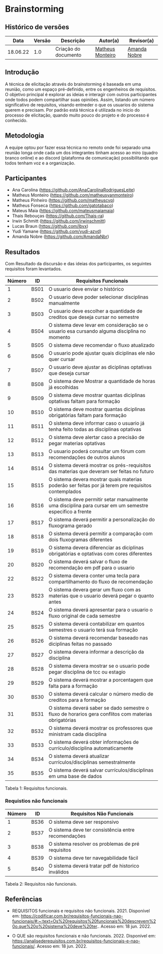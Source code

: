 # Brainstorming

## Histórico de versões
| Data       | Versão | Descrição            | Autor(a)                                     | Revisor(a)                                    |
| ---------- | ------ | -------------------- | -------------------------------------------- | --------------------------------------------- |
| 18.06.22   | 1.0   | Criação do documento | [Matheus Monteiro](https://github.com/matheusyanmonteiro) | [Amanda Nobre](https://github.com/AmandaNbr)|

## Introdução

A técnica de elicitação através do brainstorming é baseada em uma reunião, como um espaço pré-definido, entre os engenheiros de requisitos. O objetivo principal é explorar as ideias e interagir com outros participantes onde todos podem compartilhar suas opiniões. Assim, listando um número significativo de requisitos, visando entneder o que os usuarios do sistema querem e precisam. Por padrão está técnica é utilizada no inicio do processo de elicitação, quando muito pouco do projeto e do processo é conhecido. 

## Metodologia

A equipe optou por fazer essa técnica no remoto onde foi separado uma reunião longa onde cada um dos integrantes tinham acesso ao miro (quadro branco online) e ao discord (plataforma de comunicação) possibilitando que todos tenham voz e a organização.


## Participantes

- Ana Carolina (https://github.com/AnaCarolinaRodriguesLeite)
- Matheus Monteiro (https://github.com/matheusyanmonteiro)
- Matheus Pinheiro (https://github.com/matheuscvp)
- Matheus Fonseca (https://github.com/gatotabaco)
- Mateus Maia (https://github.com/mateusmaiamaia)
- Thais Rebouças (https://github.com/Thais-ra)
- Irwin Schmitt (https://github.com/irwinschmitt)
- Lucas Braun (https://github.com/lbvx)
- Yudi Yamane (https://github.com/yudi-azvd)
- Amanda Nobre (https://github.com/AmandaNbr)


## Resultados

Com Resultado da discursão e das ideias dos participantes, os seguintes requisitos foram levantados. 

| Número | ID    |                                        Requisitos Funcionais                                        | 
| ---------- | ------ | ---------------------------------------------------------------------------------------------------- |
|   1    | BS01 |  O usuario deve enviar o histórico                                        |
|   2    | BS02 |  O usuario deve poder selecionar disciplinas manualmente                  |
|   3    | BS03 |  O usuario deve escolher a quantidade de creditos que deseja cursar no semestre               |
|   4    | BS04 |  O sistema deve levar em consideração se o usuario esa cursando alguma disciplina no momento         |
|   5    | BS05 |  O sistema deve recomendar o fluxo atualizado                                             |
|   6    | BS06 |  O usuario pode ajustar quais diciplinas ele não quer cursar                                       |
|   7    | BS07 |  O usuario deve ajustar as diciplinas optativas que deseja cursar                                 |
|   8    | BS08 |  O sistema deve Mostrar a quantidade de horas já escolhidas                                      |
|   9   | BS09 |  O sistema deve mostrar quantas diciplinas optativas faltam para formação                    |
|   10   | BS10 |  O sistema deve mostrar quantas diciplinas obrigatórias faltam para formação                 |
|   11   | BS11 |  O sistema deve informar caso o usuario já tenha feito todas as disciplinas optativas             |
|   12   | BS12 |  O sistema deve alertar caso a precisão de pegar materias optativas                              |
|   13   | BS13 |  O usuario poderá consultar um fórum com recomendações de outros alunos                           |
|   14   | BS14 |  O sistema deverá mostrar os prés-requisitos das materias que deveram ser feitas no  futuro        |
|   15   | BS15 |  O sistema devera mostrar quais materias poderão ser feitas por já terem pre requisitos contemplados |
|   16   | BS16 |  O sistema deve permitir setar manualmente uma disciplina para cursar  em um semestre especifico a frente     |
|   17   | BS17 |  O sistema deverá permitir a personalização do fluxograma gerado                 |
|   18   | BS18 |  O sistema deverá permitir a comparação com dois fluxogramas diferentes          |
|   19   | BS19 |  O sistema devera diferenciar as diciplinas obrigatórias e optativas com cores diferentes    |
|   20   | BS20 |  O sistema deverá salvar o fluxo de recomendação em pdf para o usuario              |
|   22   | BS22 |  O sistema devera conter uma tecla para compartilhamento do fluxo de recomendação        |
|   23   | BS23 |  O sistema devera gerar um fluxo com as materias que o usuario deverá pegar o quanto antes  |
|   24   | BS24 |  O sistema deverá apresentar para o usuario o fluxo original de cada semestre       |
|   25   | BS25 |  O sistema deverá contabilizar em quantos semestres o usuario terá sua formação       |
|   26   | BS26 |  O sistema deverá recomendar baseado nas diciplinas feitas no passado           |
|   27   | BS27 |  O sistema devera informar a descrição da disciplina                           |
|   28   | BS28 |  O sistema devera mostrar se o usuario pode pegar disciplina de tcc ou estagio    |
|   29   | BS29 |  O sistema deverá mostrar a porcentagem que falta para a formação  |
|   30   | BS30 |  O sistema deverá calcular o número medio de creditos para a formação    |
|   31   | BS31 |  O sistema deverá saber se dado semestre o fluxo de horarios gera conflitos com materias obrigatórias   |
|   32   | BS32 |  O sistema deverá mostrar os professores que ministram cada disciplina                            |
|   33   | BS33 |  O sistema deverá obter informações de currículo/disciplina automaticamente |
|   34   | BS34 |  O sistema deverá atualizar currículos/disciplinas semestralmente  |
|   35   | BS35 |  O sistema deverá salvar currículos/disciplinas em uma base de dados   |

<figcation>Tabela 1: Requisitos funcionais. </figcation>

### Requistios não funcionais

| Número | ID    |                                   Requisitos Não Funcionais                                    |
| ---------- | ------ | ---------------------------------------------------------------------------------------------------- |
|   1    |   BS36   |                  O sistema deve ser responsivo                                             |
|   2    |   BS37   | O sistema deve ter consistência entre recomendações                                        |
|   3    |   BS38   | O sistema resolver os problemas de pré requisitos                                              |
|   4    |   BS39   | O sistema deve ter navegabilidade fácil                                                        |
|   5    |   BS40   | O sistema deverá tratar pdf de historico inválidos                                             |


<figcation>Tabela 2: Requisitos não funcionais. </figcation>
## Referências

- REQUISITOS funcionais e requisitos não funcionais. 2021. Disponível em: https://codificar.com.br/requisitos-funcionais-nao-funcionais/#:~:text=Os%20requisitos%20funcionais%20descrevem%20o,que%20o%20sistema%20deve%20ter.. Acesso em: 18 jun. 2022.

- O QUE são requisitos funcionais e não funcionais. 2022. Disponível em: https://analisederequisitos.com.br/requisitos-funcionais-e-nao-funcionais/. Acesso em: 18 jun. 2022.

